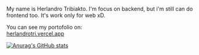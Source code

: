 My name is Herlandro Tribiakto.
I'm focus on backend, but i'm still can do frontend too. It's work only for web xD.

You can see my portofolio on:<br>
[herlandrotri.vercel.app](https://herlandrotri.vercel.app)

[![Anurag's GitHub stats](https://github-readme-stats.vercel.app/api?username=herlandroando)](https://github.com/anuraghazra/github-readme-stats)
